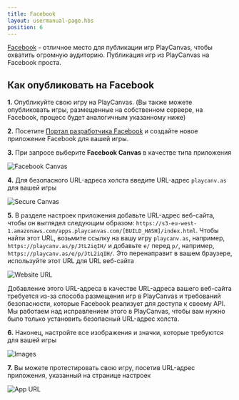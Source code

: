 ```yaml
---
title: Facebook
layout: usermanual-page.hbs
position: 6
---
```


[Facebook][1] - отличное место для публикации игр PlayCanvas, чтобы охватить огромную аудиторию. Публикация игр из PlayCanvas на Facebook проста.

## Как опубликовать на Facebook

**1.** Опубликуйте свою игру на PlayCanvas. (Вы также можете опубликовать игры, размещенные на собственном сервере, на Facebook, процесс будет аналогичным указанному ниже)

**2.** Посетите [Портал разработчика Facebook][2] и создайте новое приложение Facebook для вашей игры.

**3.** При запросе выберите **Facebook Canvas** в качестве типа приложения

![Facebook Canvas][3]

**4.** Для безопасного URL-адреса холста введите URL-адрес `playcanv.as` для вашей игры

![Secure Canvas][4]

**5.** В разделе настроек приложения добавьте URL-адрес веб-сайта, чтобы он выглядел следующим образом: `https://s3-eu-west-1.amazonaws.com/apps.playcanvas.com/[BUILD_HASH]/index.html`. Чтобы найти этот URL, возьмите ссылку на вашу игру `playcanv.as`, например, `https://playcanv.as/p/JtL2iqIH/` и добавьте `e/` перед `p/`, например, `https://playcanv.as/e/p/JtL2iqIH/`. Это перенаправит в вашем браузере, используйте этот URL для URL веб-сайта

![Website URL][5]

<div class="alert alert-info">
Добавление этого URL-адреса в качестве URL-адреса вашего веб-сайта требуется из-за способа размещения игр в PlayCanvas и требований безопасности, которые Facebook реализует для доступа к своему API. Мы работаем над исправлением этого в PlayCanvas, чтобы вам нужно было только установить безопасный URL-адрес холста.
</div>

**6.** Наконец, настройте все изображения и значки, которые требуются для вашей игры

![Images][6]

**7.** Вы можете протестировать свою игру, посетив URL-адрес приложения, указанный на странице настроек

![App URL][7]

[1]: https://facebook.com
[2]: https://developers.facebook.com/
[3]: /images/user-manual/publishing/web/facebook/choose-platform.jpg
[4]: /images/user-manual/publishing/web/facebook/secure-canvas-url.jpg
[5]: /images/user-manual/publishing/web/facebook/website-url.jpg
[6]: /images/user-manual/publishing/web/facebook/icons.jpg
[7]: /images/user-manual/publishing/web/facebook/app-url.jpg

